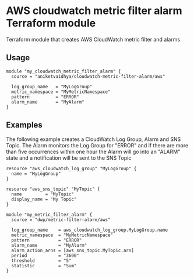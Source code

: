# AWS cloudwatch metric filter alarm Terraform module

Terraform module that creates AWS CloudWatch metric filter and alarms

## Usage

```hcl
module "my_cloudwatch_metric_filter_alarm" {
  source = "aniketvaidhya/cloudwatch-metric-filter-alarm/aws"

  log_group_name   = "MyLogGroup"
  metric_namespace = "MyMetricNamespace"
  pattern          = "ERROR"
  alarm_name       = "MyAlarm"
}
```

## Examples

The following example creates a CloudWatch Log Group, Alarm and SNS Topic. The Alarm monitors the Log Group for "ERROR" and if there are more than five occurrences within one hour the Alarm will go into an "ALARM" state and a notification will be sent to the SNS Topic

```hcl
resource "aws_cloudwatch_log_group" "MyLogGroup" {
  name = "MyLogGroup"
}

resource "aws_sns_topic" "MyTopic" {
  name         = "MyTopic"
  display_name = "My Topic"
}

module "my_metric_filter_alarm" {
  source = "dwp/metric-filter-alarm/aws"

  log_group_name    = aws_cloudwatch_log_group.MyLogGroup.name
  metric_namespace  = "MyMetricNamespace"
  pattern           = "ERROR"
  alarm_name        = "MyAlarm"
  alarm_action_arns = [aws_sns_topic.MyTopic.arn]
  period            = "3600"
  threshold         = "5"
  statistic         = "Sum"
}
```
